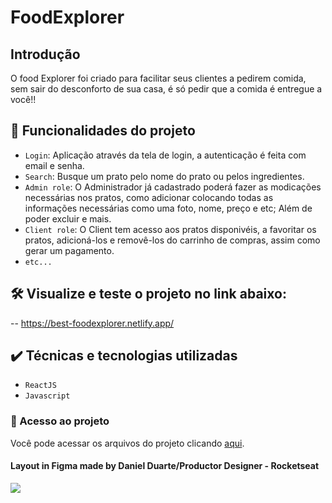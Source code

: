 # FoodExplorer

## Introdução
O food Explorer foi criado para facilitar seus clientes a pedirem comida, sem sair do desconforto de sua casa, é só pedir que a comida é entregue a você!!

## :hammer: Funcionalidades do projeto
- `Login`: Aplicação através da tela de login, a autenticação é feita com email e senha.
- `Search`: Busque um prato pelo nome do prato ou pelos ingredientes.
- `Admin role`: O Administrador já cadastrado poderá fazer as modicações necessárias nos pratos, como adicionar colocando todas as informações necessárias
como uma foto, nome, preço e etc; Além de poder excluir e mais.
- `Client role`: O Client tem acesso aos pratos disponivéis, a favoritar os pratos, adicioná-los e removê-los do carrinho de compras, assim como gerar um pagamento.
- `etc...`

## 🛠️ Visualize e teste o projeto no link abaixo:
-- https://best-foodexplorer.netlify.app/

## ✔️ Técnicas e tecnologias utilizadas
- `ReactJS`
- `Javascript`

### 📁 Acesso ao projeto
Você pode acessar os arquivos do projeto clicando [aqui](https://github.com/gui-lirasilva/Edige-POO/tree/master/src).

#### Layout in Figma made by Daniel Duarte/Productor Designer - Rocketseat


<img src='https://img.shields.io/badge/last%20updated-março-brightgreen'></img>
